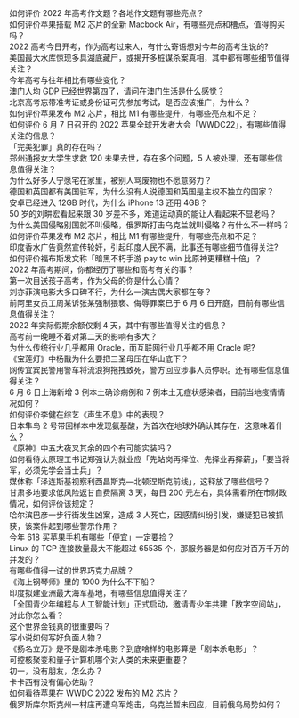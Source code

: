 如何评价 2022 年高考作文题？各地作文题有哪些亮点？  
如何评价苹果搭载 M2 芯片的全新 Macbook Air，有哪些亮点和槽点，值得购买吗？  
2022 高考今日开考，作为高考过来人，有什么寄语想对今年的高考生说的?  
美国最大水库惊现多具湖底藏尸，或揭开多桩谋杀案真相，其中都有哪些细节值得关注？  
今年高考与往年相比有哪些变化？  
澳门人均 GDP 已经世界第四了，请问在澳门生活是什么感觉？  
北京高考忘带准考证或身份证可先参加考试，是否应该推广，为什么？  
如何评价苹果发布 M2 芯片，相比 M1 有哪些提升，有哪些亮点和不足？  
如何评价 6 月 7 日召开的 2022 苹果全球开发者大会「WWDC22」，有哪些值得关注的信息？  
「完美犯罪」真的存在吗？  
郑州通报女大学生求救 120 未果去世，存在多个问题，5 人被处理，还有哪些信息值得关注？  
为什么好多人宁愿宅在家里，被别人骂废物也不愿意努力？  
德国和英国都有美国驻军，为什么没有人说德国和英国是主权不独立的国家？  
安卓已经进入 12GB 时代，为什么 iPhone 13 还用 4GB？  
50 岁的刘畊宏看起来跟 30 岁差不多，难道运动真的能让人看起来不显老吗？  
为什么美国侵略别国就不叫侵略，俄罗斯打击乌克兰就叫侵略？有什么不一样吗？  
如何评价苹果发布 M2 芯片，相比 M1 有哪些提升，有哪些亮点和不足？  
印度香水广告竟然宣传轮奸，引起印度人民不满，此事还有哪些细节值得关注?  
如何评价福布斯发文称「暗黑不朽手游 pay to win 比原神更糟糕十倍」？  
2022 年高考期间，你都经历了哪些和高考有关的事？  
第一次目送孩子高考，作为父母的你是什么心情？  
刘亦菲演电影大多口碑不行，为什么一演古偶大家都在夸？  
前阿里女员工周某诉张某强制猥亵、侮辱罪案已于 6 月 6 日开庭，目前有哪些信息值得关注？  
2022 年实际假期余额仅剩 4 天，其中有哪些值得关注的信息？  
高考前一晚睡不着对第二天的影响有多大？  
为什么传统行业几乎都用 Oracle，而互联网行业几乎都不用 Oracle 呢?  
《宝莲灯》中杨戬为什么要把三圣母压在华山底下？  
网传宜宾民警用警车将流浪狗拖拽致死，警方回应涉事人员停职。还有哪些信息值得关注？  
6 月 6 日上海新增 3 例本土确诊病例和 7 例本土无症状感染者，目前当地疫情情况如何？  
如何评价李健在综艺《声生不息》中的表现？  
日本隼鸟 2 号带回样本中发现氨基酸，为首次在地球外确认其存在，这意味着什么？  
《原神》中五大夜叉其余的四个有可能实装吗？  
如何看待太原理工书记郑强认为就业应「先站岗再择位、先择业再择薪」，「要当将军，必须先学会当士兵」？  
媒体称「泽连斯基视察利西昌斯克—北顿涅斯克前线」，这释放了哪些信号？  
甘肃多地要求低风险返甘自费隔离 3 天，每日 200 元左右，具体需看所在市财政情况，如何评价该规定？  
哈尔滨巴彦一步行街发生凶案，造成 3 人死亡，因感情纠纷引发，嫌疑犯已被抓获，该案件起到哪些警示作用？  
今年 618 买苹果手机有哪些「便宜」一定要捡？  
Linux 的 TCP 连接数量最大不能超过 65535 个，那服务器是如何应对百万千万的并发的？  
有哪些值得一试的世界巧克力品牌？  
《海上钢琴师》里的 1900 为什么不下船？  
印度拟建亚洲最大海军基地，有哪些信息值得关注？  
「全国青少年编程与人工智能计划」正式启动，邀请青少年共建「数字空间站」，对此你怎么看？  
这个世界金钱真的很重要吗？  
写小说如何写好负面人物？  
《扬名立万》是不是剧本杀电影？到底啥样的电影算是「剧本杀电影」？  
可控核聚变和量子计算机哪个对人类的未来更重要？  
初一，没有朋友，怎么办？  
卡卡西有没有偏心佐助？  
如何看待苹果在 WWDC 2022 发布的 M2 芯片？  
俄罗斯库尔斯克州一村庄再遭乌军炮击，乌克兰暂未回应，目前俄乌局势如何？  
